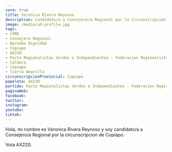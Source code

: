 ```yaml
---
core: true
title: Veronica Rivera Reynoso
description: Candidato/a a Consejero/a Regional por la Circunscripción de Copiapo
image: /media/ad-profile.jpg
tags:
- CORE
- Consejero Regional
- Apruebo Dignidad
- Copiapo
- AX220
- Pacto Regionalistas Verdes e Independientes - Federacion Regionalista Verde Social - Patricio Alfaro Morales
- Caldera
- Copiapo
- Tierra Amarilla
circunscripcionProvincial: Copiapo
papeleta: AX220
partido: Pacto Regionalistas Verdes e Independientes - Federacion Regionalista Verde Social - Patricio Alfaro Morales
paginaWeb:
facebook:
twitter:
instagram:
youtube:
tiktok:
---
```

Hola, mi nombre es Veronica Rivera Reynoso y soy candidato/a a Consejero/a Regional por la circunscripcion de Copiapo.

Vota AX220.